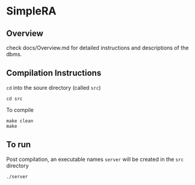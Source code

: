 # SimpleRA

## Overview

check docs/Overview.md for detailed instructions and descriptions of the dbms.

## Compilation Instructions

```cd``` into the soure directory (called ```src```)
```
cd src
```
To compile
```
make clean
make
```

## To run

Post compilation, an executable names ```server``` will be created in the ```src``` directory
```
./server
```
